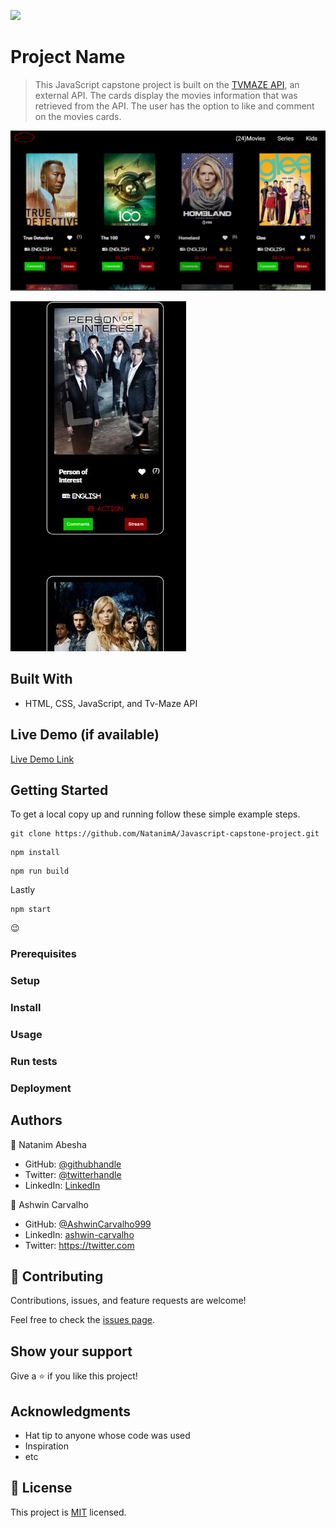 ![](https://img.shields.io/badge/Microverse-blueviolet)

# Project Name

> This JavaScript capstone project is built on the [TVMAZE API](https://static.tvmaze.com/apidoc/), an external API. The cards display the movies information that was retrieved from the API. The user has the option to like and comment on the movies cards.

![](src/assets/cinema.JPG)

![](src/assets/mobil.JPG)

## Built With

- HTML, CSS, JavaScript, and Tv-Maze API

## Live Demo (if available)

[Live Demo Link](https://livedemo.com)

## Getting Started


To get a local copy up and running follow these simple example steps.


```
git clone https://github.com/NatanimA/Javascript-capstone-project.git
```

```
npm install
```

```
npm run build
```

Lastly

```
npm start
```

😉 

### Prerequisites

### Setup

### Install

### Usage

### Run tests

### Deployment

## Authors

👤 Natanim Abesha

- GitHub: [@githubhandle](https://github.com/NatanimA)
- Twitter: [@twitterhandle](https://twitter.com/Natanim_)
- LinkedIn: [LinkedIn](https://www.linkedin.com/in/natanim-abesha-04a39823a/)

👤 Ashwin Carvalho

- GitHub: [@AshwinCarvalho999 ](https://github.com/AshwinCarvalho999)
- LinkedIn: [ashwin-carvalho ](https://www.linkedin.com/in/ashwin-carvalho-5426701b1/)
- Twitter: [https://twitter.com ](https://twitter.com)

## 🤝 Contributing

Contributions, issues, and feature requests are welcome!

Feel free to check the [issues page](../../issues/).

## Show your support

Give a ⭐️ if you like this project!

## Acknowledgments

- Hat tip to anyone whose code was used
- Inspiration
- etc

## 📝 License

This project is [MIT](./LICENSE) licensed.
